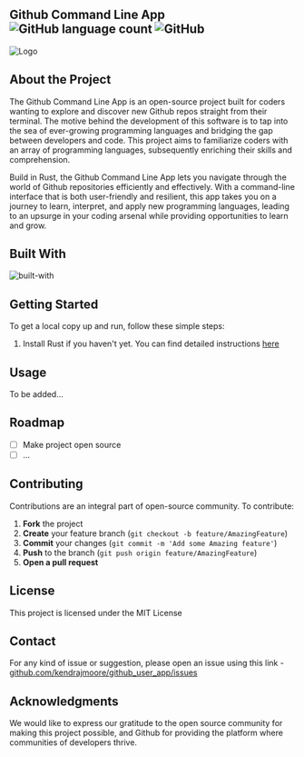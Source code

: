 ## Github Command Line App ![GitHub language count](https://img.shields.io/github/languages/count/kendrajmoore/github_user_app) ![GitHub](https://badgen.net/github/license/kendrajmoore/github_user_app)

![Logo](https://i.ibb.co/JsysycC/de230c33ca30.png)

## About the Project 

The Github Command Line App is an open-source project built for coders wanting to explore and discover new Github repos straight from their terminal. The motive behind the development of this software is to tap into the sea of ever-growing programming languages and bridging the gap between developers and code. This project aims to familiarize coders with an array of programming languages, subsequently enriching their skills and comprehension.

Build in Rust, the Github Command Line App lets you navigate through the world of Github repositories efficiently and effectively. With a command-line interface that is both user-friendly and resilient, this app takes you on a journey to learn, interpret, and apply new programming languages, leading to an upsurge in your coding arsenal while providing opportunities to learn and grow.


## Built With 

![built-with](https://img.shields.io/badge/Built%20with-Rust-green)

## Getting Started 

To get a local copy up and run, follow these simple steps:

1. Install Rust if you haven't yet. You can find detailed instructions [here](https://www.rust-lang.org/tools/install)

## Usage 

To be added...

## Roadmap

- [ ] Make project open source 
- [ ] ...

## Contributing 

Contributions are an integral part of open-source community. To contribute:
1. **Fork** the project
2. **Create** your feature branch (`git checkout -b feature/AmazingFeature`)
3. **Commit** your changes (`git commit -m 'Add some Amazing feature'`)
4. **Push** to the branch (`git push origin feature/AmazingFeature`)
5. **Open a pull request**

## License 

This project is licensed under the MIT License

## Contact

For any kind of issue or suggestion, please open an issue using this link - [github.com/kendrajmoore/github_user_app/issues](https://github.com/kendrajmoore/github_user_app/issuses)

## Acknowledgments 

We would like to express our gratitude to the open source community for making this project possible, and Github for providing the platform where communities of developers thrive.